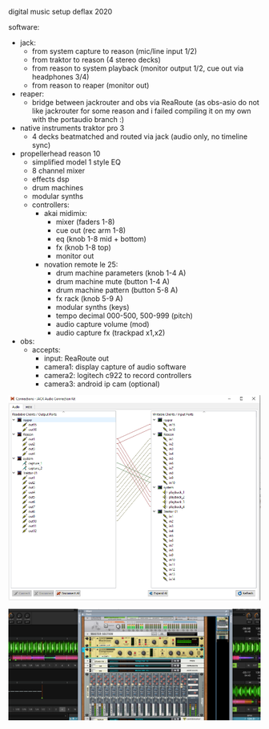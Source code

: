 digital music setup deflax 2020

software:
- jack:
  - from system capture to reason (mic/line input 1/2)
  - from traktor to reason (4 stereo decks)
  - from reason to system playback (monitor output 1/2, cue out via headphones 3/4)
  - from reason to reaper (monitor out)
- reaper:
  - bridge between jackrouter and obs via ReaRoute (as obs-asio do not like jackrouter for some reason and i failed compiling it on my own with the portaudio branch :)
- native instruments traktor pro 3
  - 4 decks beatmatched and routed via jack (audio only, no timeline sync)
- propellerhead reason 10
  - simplified model 1 style EQ
  - 8 channel mixer
  - effects dsp
  - drum machines
  - modular synths
  - controllers:
    - akai midimix:
      - mixer (faders 1-8)
      - cue out (rec arm 1-8)
      - eq (knob 1-8 mid + bottom)
      - fx (knob 1-8 top)
      - monitor out
    - novation remote le 25:
      - drum machine parameters  (knob 1-4 A)
      - drum machine mute (button 1-4 A)
      - drum machine pattern (button 5-8 A)
      - fx rack (knob 5-9 A)
      - modular synths (keys)
      - tempo decimal 000-500, 500-999 (pitch)
      - audio capture volume (mod)
      - audio capture fx (trackpad x1,x2)
- obs:
  - accepts:
    - input:  ReaRoute out
    - camera1: display capture of audio software
    - camera2: logitech c922 to record controllers
    - camera3: android ip cam (optional)


![JackRouter](https://raw.githubusercontent.com/deflax/livepatch/master/screenshots/live-obs.png)

![Tractoreason](https://raw.githubusercontent.com/deflax/livepatch/master/screenshots/traktoreason.png)